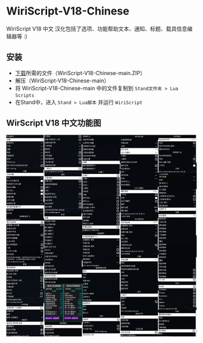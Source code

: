 # WiriScript-V18-Chinese
WiriScript V18 中文
汉化包括了选项、功能帮助文本、通知、标题、载具信息编辑器等
:)

## 安装
- [下载]所需的文件（WiriScript-V18-Chinese-main.ZIP）
- 解压（WiriScript-V18-Chinese-main）
- 将 WiriScript-V18-Chinese-main 中的文件复制到 `Stand文件夹 > Lua Scripts`
- 在Stand中，进入 `Stand > Lua脚本` 并运行 `WiriScript`

## WirScript V18 中文功能图
![图片](https://github.com/HeroAuuuu/WiriScript-V18-Chinese/blob/main/WiriScript%20V18%20%E4%B8%AD%E6%96%87%E5%8A%9F%E8%83%BD%E5%9B%BE.png)


[下载]: https://github.com/HeroAuuuu/WiriScript-V18-Chinese/archive/refs/heads/main.zip


